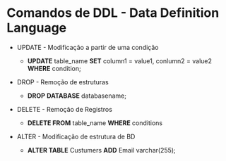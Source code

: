 # Comandos de DDL - Data Definition Language
- UPDATE - Modificação a partir de uma condição
	- **UPDATE** table_name **SET** column1 = value1, conlumn2 = value2 **WHERE** condition;

- DROP - Remoção de estruturas
	- **DROP** **DATABASE** databasename;

- DELETE - Remoção de Registros
	- **DELETE FROM** table_name **WHERE** conditions

- ALTER -  Modificação de estrutura de BD
	- **ALTER TABLE** Custumers **ADD** Email varchar(255);


